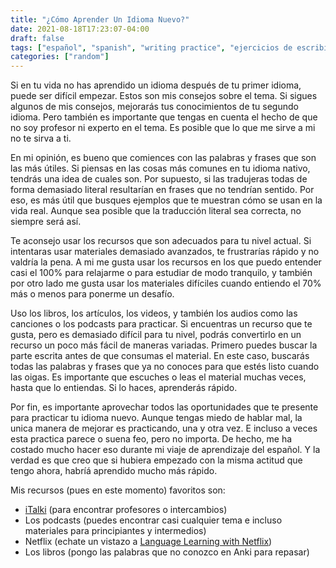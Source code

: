 ```yaml
---
title: "¿Cómo Aprender Un Idioma Nuevo?"
date: 2021-08-18T17:23:07-04:00
draft: false
tags: ["español", "spanish", "writing practice", "ejercicios de escribir"]
categories: ["random"]
---
```

Si en tu vida no has aprendido un idioma después de tu primer idioma, puede ser
difícil empezar. Estos son mis consejos sobre el tema. Si sigues algunos de mis
consejos, mejorarás tus conocimientos de tu segundo idioma. Pero también es
importante que tengas en cuenta el hecho de que no soy profesor ni experto en el
tema. Es posible que lo que me sirve a mi no te sirva a ti. 

En mi opinión, es bueno que comiences con las palabras y frases que son las más
útiles. Si piensas en las cosas más comunes en tu idioma nativo, tendrás una
idea de cuales son. Por supuesto, si las tradujeras todas de forma demasiado
literal resultarían en frases que no tendrían sentido. Por eso, es más útil que
busques ejemplos que te muestran cómo se usan en la vida real. Aunque sea
posible que la traducción literal sea correcta, no siempre será así.

Te aconsejo usar los recursos que son adecuados para tu nivel actual. Si
intentaras usar materiales demasiado avanzados, te frustrarías rápido y no
valdría la pena. A mi me gusta usar los recursos en los que puedo entender casi
el 100% para relajarme o para estudiar de modo tranquilo, y también por otro
lado me gusta usar los materiales difíciles cuando entiendo el 70% más o menos
para ponerme un desafío.

Uso los libros, los artículos, los videos, y también los audios como las
canciones o los podcasts para practicar. Si encuentras un recurso que te gusta,
pero es demasiado difícil para tu nivel, podrás convertirlo en un recurso un
poco más fácil de maneras variadas. Primero puedes buscar la parte escrita antes
de que consumas el material. En este caso, buscarás todas las palabras y frases
que ya no conoces para que estés listo cuando las oigas. Es importante que
escuches o leas el material muchas veces, hasta que lo entiendas. Si lo haces,
aprenderás rápido. 

Por fin, es importante aprovechar todos las oportunidades que te presente para
practicar tu idioma nuevo. Aunque tengas miedo de hablar mal, la unica manera de
mejorar es practicando, una y otra vez. E incluso a veces esta practica parece o
suena feo, pero no importa. De hecho, me ha costado mucho hacer eso durante mi
viaje de aprendizaje del español. Y la verdad es que creo que si hubiera
empezado con la misma actitud que tengo ahora, habríá aprendido mucho más
rápido.

Mis recursos (pues en este momento) favoritos son:
- [iTalki](https://www.italki.com/) (para encontrar profesores o intercambios)
- Los podcasts (puedes encontrar casi cualquier tema e incluso materiales para
  principiantes y intermedios)
- Netflix (echate un vistazo a [Language Learning with Netflix](https://languagelearningwithnetflix.com/))
- Los libros (pongo las palabras que no conozco en Anki para repasar)
